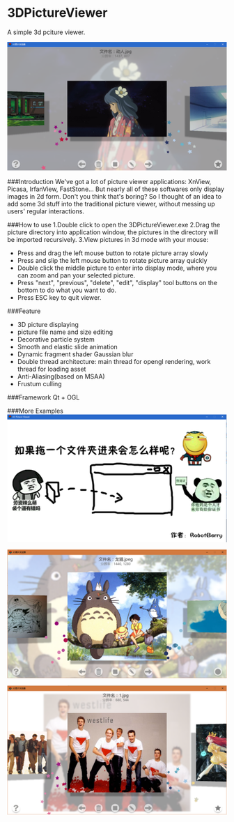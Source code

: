 # 3DPictureViewer
A simple 3d pciture viewer.

![main](https://github.com/Code-Guy/3DPictureViewer/blob/master/snapshots/1.png?raw=true)

###Introduction
We've got a lot of picture viewer applications: XnView, Picasa, IrfanView, FastStone... But nearly all of these softwares only display images in 2d form. Don't you think that's boring? So I thought of an idea to add some 3d stuff into the traditional picture viewer, without messing up users' regular interactions.

###How to use
1.Double click to open the 3DPictureViewer.exe
2.Drag the picture directory into application window, the pictures in the directory will be imported recursively.
3.View pictures in 3d mode with your mouse:
- Press and drag the left mouse button to rotate picture array slowly
- Press and slip the left mouse button to rotate picture array quickly
- Double click the middle picture to enter into display mode, where you can zoom and pan your selected picture.
- Press "next", "previous", "delete", "edit", "display" tool buttons on the bottom to do what you want to do.
- Press ESC key to quit viewer.
 
 ###Feature
 - 3D picture displaying
 - picture file name and size editing
 - Decorative particle system 
 - Smooth and  elastic slide animation
 - Dynamic fragment shader Gaussian blur
 - Double thread architecture: main thread for opengl rendering, work thread for loading asset
 - Anti-Aliasing(based on MSAA)
 - Frustum culling
 
 ###Framework
 Qt + OGL
 
 ###More Examples
![overlook](https://github.com/Code-Guy/3DPictureViewer/blob/master/snapshots/%E5%BC%80%E5%A7%8B%E7%95%8C%E9%9D%A2.png?raw=true)

![overlook](https://github.com/Code-Guy/3DPictureViewer/blob/master/snapshots/%E9%BE%99%E7%8C%AB.png?raw=true)

![overlook](https://github.com/Code-Guy/3DPictureViewer/blob/master/snapshots/%E8%A5%BF%E5%9F%8E%E7%94%B7%E5%AD%A9.png?raw=true)
